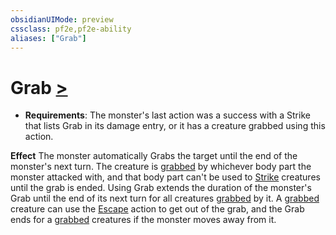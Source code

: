 ```yaml
---
obsidianUIMode: preview
cssclass: pf2e,pf2e-ability
aliases: ["Grab"]
---
```

# Grab [>](/rules/core-rulebook/chapter-9-playing-the-game.md#Actions "Single Action")

- **Requirements**: The monster's last action was a success with a Strike that lists Grab in its damage entry, or it has a creature grabbed using this action.

**Effect** The monster automatically Grabs the target until the end of the monster's next turn. The creature is [grabbed](/rules/conditions.md#Grabbed) by whichever body part the monster attacked with, and that body part can't be used to [Strike](/rules/actions/strike.md) creatures until the grab is ended. Using Grab extends the duration of the monster's Grab until the end of its next turn for all creatures [grabbed](/rules/conditions.md#Grabbed) by it. A [grabbed](/rules/conditions.md#Grabbed) creature can use the [Escape](/rules/actions/escape.md) action to get out of the grab, and the Grab ends for a [grabbed](/rules/conditions.md#Grabbed) creatures if the monster moves away from it.
